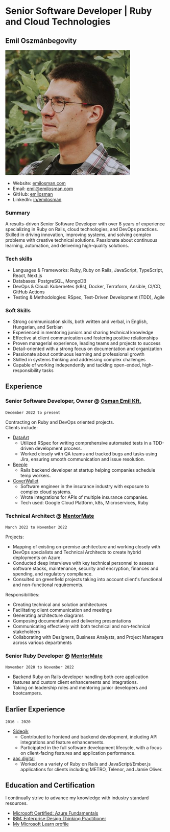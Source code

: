 # Senior Software Developer | Ruby and Cloud Technologies
## Emil Oszmánbegovity
![emil](./assets/profile.jpg)

- Website: [emilosman.com](https://emilosman.com)
- Email: [emil@emilosman.com](mailto:emil@emilosman.com)
- GitHub: [emilosman](https://github.com/emilosman)
- LinkedIn: [in/emilosman](https://www.linkedin.com/in/emilosman/)

### Summary
A results-driven Senior Software Developer with over 8 years of experience specializing in Ruby on Rails, cloud technologies, and DevOps practices. Skilled in driving innovation, improving systems, and solving complex problems with creative technical solutions. Passionate about continuous learning, automation, and delivering high-quality solutions.

### Tech skills
- Languages & Frameworks: Ruby, Ruby on Rails, JavaScript, TypeScript, React, Next.js
- Databases: PostgreSQL, MongoDB
- DevOps & Cloud: Kubernetes (k8s), Docker, Terraform, Ansible, CI/CD, GitHub Actions
- Testing & Methodologies: RSpec, Test-Driven Development (TDD), Agile

### Soft Skills
- Strong communication skills, both written and verbal, in English, Hungarian, and Serbian
- Experienced in mentoring juniors and sharing technical knowledge
- Effective at client communication and fostering positive relationships
- Proven managerial experience, leading teams and projects to success
- Detail-oriented with a strong focus on documentation and organization
- Passionate about continuous learning and professional growth
- Skilled in systems thinking and addressing complex challenges
- Capable of working independently and tackling open-ended, high-responsibility tasks

## Experience

### Senior Software Developer, Owner @ [Osman Emil Kft.](https://emilosman.com)
`December 2022 to present`

Contracting on Ruby and DevOps oriented projects.  
Clients include:

- [DataArt](https://www.dataart.com/)
    - Utilized RSpec for writing comprehensive automated tests in a TDD-driven development process.
    - Worked closely with QA teams and tracked bugs and tasks using Jira, ensuring smooth communication and issue resolution.
- [Beeple](https://www.beeple.eu/)
    - Rails backend developer at startup helping companies schedule temp workers.
- [CoverWallet](https://www.coverwallet.com/)
    - Software engineer in the insurance industry with exposure to complex cloud systems.
    - Wrote integrations for APIs of multiple insurance companies.
    - Tech used: Google Cloud Platform, k8s, Microservices, Ruby

### Technical Architect @ [MentorMate](https://mentormate.com/)
`March 2022 to November 2022`

Projects:

- Mapping of existing on-premise architecture and working closely with DevOps specialists and Technical Architects to create hybrid deployments on Azure.
- Conducted deep interviews with key technical personnel to assess software stacks, maintenance, security and encryption, finances and spending, and regulatory compliance.
- Consulted on greenfield projects taking into account client's functional and non-functional requirements.

Responsibilities:

- Creating technical and solution architectures
- Facilitating client communication and meetings
- Generating architecture diagrams
- Composing documentation and delivering presentations
- Communicating effectively with both technical and non-technical stakeholders
- Collaborating with Designers, Business Analysts, and Project Managers across various departments

### Senior Ruby Developer @ [MentorMate](https://mentormate.com/)
`November 2020 to November 2022`

- Backend Ruby on Rails developer handling both core application features and custom client enhancements and integrations.
- Taking on leadership roles and mentoring junior developers and bootcampers.

## Earlier Experience
`2016 - 2020`

- [Sideqik](https://www.sideqik.com)
    - Contributed to frontend and backend development, including API integrations and feature enhancements.
    - Participated in the full software development lifecycle, with a focus on client-facing features and application performance.
- [aac.digital](https://aac.digital)
    - Worked on a variety of Ruby on Rails and JavaScript/Ember.js applications for clients including METRO, Telenor, and Jamie Oliver.

## Education and Certification
I continually strive to advance my knowledge with industry standard resources.

- [Microsoft Certified: Azure Fundamentals](https://learn.microsoft.com/en-us/users/emilosman/credentials/5b393ffcfcac8312)
- [IBM: Enterprise Design Thinking Practitioner](https://www.credly.com/badges/351edaee-062d-45e6-b948-f798e7c598f4)
- [My Microsoft Learn profile](https://learn.microsoft.com/en-us/users/emilosman/)

